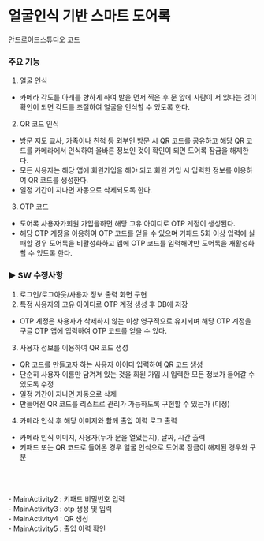 # 얼굴인식 기반 스마트 도어록
안드로이드스튜디오 코드

### 주요 기능
1. 얼굴 인식
- 카메라 각도를 아래를 향하게 하여 발을 먼저 찍은 후 문 앞에 사람이 서 있다는 것이 확인이 되면 각도를 조절하여 얼굴을 인식할 수 있도록 한다.  

2. QR 코드 인식
- 방문 지도 교사, 가족이나 친척 등 외부인 방문 시 QR 코드를 공유하고 해당 QR 코드를 카메라에서 인식하여 올바른 정보인 것이 확인이 되면 도어록 잠금을 해제한다.
- 모든 사용자는 해당 앱에 회원가입을 해야 되고 회원 가입 시 입력한 정보를 이용하여 QR 코드를 생성한다.
- 일정 기간이 지나면 자동으로 삭제되도록 한다.  

3. OTP 코드
- 도어록 사용자가회원 가입을하면 해당 고유 아이디로 OTP 계정이 생성된다.
- 해당 OTP 계정을 이용하여 OTP 코드를 얻을 수 있으며 키패드 5회 이상 입력에 실패할 경우 도어록을 비활성화하고 앱에 OTP 코드를 입력해야만 도어록을 재활성화할 수 있도록 한다.  
  
  
  
### ▶ SW 수정사항
1. 로그인/로그아웃/사용자 정보 출력 화면 구현
2. 특정 사용자의 고유 아이디로 OTP 계정 생성 후 DB에 저장
- OTP 계정은 사용자가 삭제하지 않는 이상 영구적으로 유지되며 해당 OTP 계정을 구글 OTP 앱에 입력하여 OTP 코드를 얻을 수 있다.
3. 사용자 정보를 이용하여 QR 코드 생성
- QR 코드를 만들고자 하는 사용자 아이디 입력하여 QR 코드 생성
- 단순히 사용자 이름만 담겨져 있는 것을 회원 가입 시 입력한 모든 정보가 들어갈 수 있도록 수정
- 일정 기간이 지나면 자동으로 삭제
- 만들어진 QR 코드를 리스트로 관리가 가능하도록 구현할 수 있는가 (미정)
4. 카메라 인식 후 해당 이미지와 함께 출입 이력 로그 출력
- 카메라 인식 이미지, 사용자(누가 문을 열었는지), 날짜, 시간 출력
- 키패드 또는 QR 코드로 들어온 경우 얼굴 인식으로 도어록 잠금이 해제된 경우와 구분

<br/>
<br/>
<br/>
- MainActivity2 : 키패드 비밀번호 입력<br/>
- MainActivity3 : otp 생성 및 입력<br/>
- MainActivity4 : QR 생성<br/>
- MainActivity5 : 출입 이력 확인<br/>
